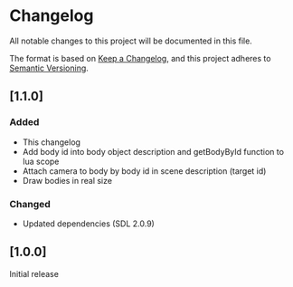 # Changelog
All notable changes to this project will be documented in this file.

The format is based on [Keep a Changelog](https://keepachangelog.com/en/1.0.0/),
and this project adheres to [Semantic Versioning](https://semver.org/spec/v2.0.0.html).

## [1.1.0]
### Added
- This changelog
- Add body id into body object description and getBodyById function to lua scope
- Attach camera to body by body id in scene description (target id)
- Draw bodies in real size

### Changed
- Updated dependencies (SDL 2.0.9)

## [1.0.0]
Initial release